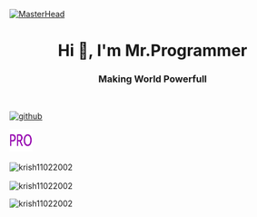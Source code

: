 [![MasterHead](https://1.bp.blogspot.com/-4B918MLaS9o/XXBFXsZ1uMI/AAAAAAAAL7M/Pk4cPjGsZFwczYiMzUQmUJ7b3p9kyvtZgCLcBGAs/s1600/image3.png)](https://mrprogrammer.info)


<h1 align="center">Hi 👋, I'm Mr.Programmer</h1>
<h3 align="center">Making World Powerfull</h3>


<p align="left"> <a href="https://twitter.com/" target="blank"><img src="https://img.shields.io/twitter/follow/?logo=twitter&style=for-the-badge" alt="" /></a> </p>

[<img src='https://cdn.jsdelivr.net/npm/simple-icons@3.0.1/icons/github.svg' alt='github' height='40'>](https://github.com/krish11022002)  

<a href='https://github.com/pricing'><img src='https://raw.githubusercontent.com/acervenky/animated-github-badges/master/assets/pro.gif' width='40' height='40'></a> 




<p><img align="center" src="https://github-readme-stats.vercel.app/api?username=krish11022002&show_icons=true&locale=en" alt="krish11022002" /></p>

<p><img align="center" src="https://github-readme-streak-stats.herokuapp.com/?user=krish11022002&" alt="krish11022002" /></p>
<p><img align="left" src="https://github-readme-stats.vercel.app/api/top-langs?username=krish11022002&show_icons=true&locale=en&layout=compact" alt="krish11022002" /></p>


